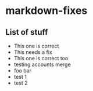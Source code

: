 # markdown-fixes

## List of stuff

- This one is correct
- This needs a fix
- This one is correct too
- testing accounts merge
- foo bar
- test 1
- test 2
